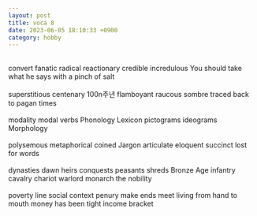 ```yaml
---
layout: post
title: voca 8
date: 2023-06-05 18:10:33 +0900
category: hobby
---
```

<br/>
convert
fanatic
radical
reactionary
credible
incredulous
You should take what he says with a pinch of salt 
<br/>
<br/>
superstitious
centenary 100n주년
flamboyant
raucous
sombre
traced back to pagan times
<br/>
<br/>
modality
modal verbs
Phonology
Lexicon
pictograms
ideograms
Morphology
<br/>
<br/>
polysemous
metaphorical
coined
Jargon
articulate
eloquent
succinct
lost for words
<br/>
<br/>
dynasties
dawn
heirs
conquests
peasants
shreds
Bronze Age
infantry
cavalry
chariot
warlord
monarch
the nobility
<br/>
<br/>
poverty line
social context
penury
make ends meet
living from hand to mouth
money has been tight
income bracket